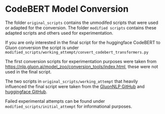 # CodeBERT Model Conversion
The folder `original_scripts` contains the unmodifed scripts that were used or adapted for the conversion. The folder `modified scripts` contains these adapted scripts and others used for experimentation.

If you are only interested in the final script for the huggingface CodeBERT to Gluon conversion the script is under `modified_scripts/working_attempt/convert_codebert_transformers.py`

The first conversion scripts for experimentation purposes were taken from https://nlp.gluon.ai/model_zoo/conversion_tools/index.html, these were not used in the final script.

The two scripts in `original_scripts/working_attempt` that heavily influenced the final script were taken from the [GluonNLP GitHub](https://github.com/dmlc/gluon-nlp/blob/2bc75db7ae64f8fbb077c08f3b44bc93898090d8/scripts/conversion_toolkits/convert_fairseq_roberta.py) and [huggingface GitHub](https://github.com/huggingface/transformers/blob/b399c26446ea833ab6e9f968fce6fa95c97c6906/src/transformers/convert_roberta_original_pytorch_checkpoint_to_pytorch.py).

Failed experimental attempts can be found under `modified_scripts/initial_attempt` for informational purposes.
